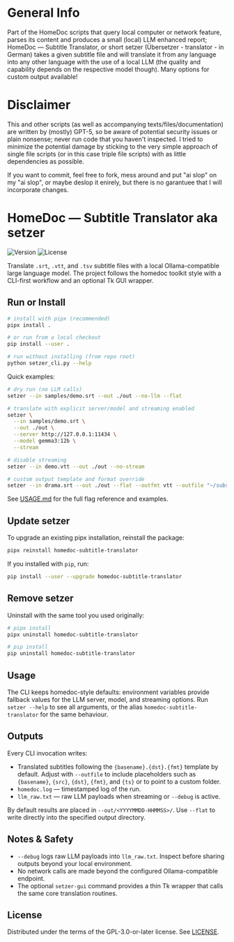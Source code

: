 # General Info

Part of the HomeDoc scripts that query local computer or network feature, parses its content and produces a small (local) LLM enhanced report; HomeDoc — Subtitle Translator, or short setzer (Übersetzer - translator - in German) takes a given subtitle file and will translate it from any language into any other language with the use of a local LLM (the quality and capability depends on the respective model though). Many options for custom output available!

# Disclaimer

This and other scripts (as well as accompanying texts/files/documentation) are written by (mostly) GPT-5, so be aware of potential security issues or plain nonsense; never run code that you haven't inspected. I tried to minimize the potential damage by sticking to the very simple approach of single file scripts (or in this case triple file scripts) with as little dependencies as possible.

If you want to commit, feel free to fork, mess around and put "ai slop" on my "ai slop", or maybe deslop it enirely, but there is no garantuee that I will incorporate changes.

# HomeDoc — Subtitle Translator aka setzer

![Version](https://img.shields.io/badge/version-0.1.2-blue?style=flat-square)
![License](https://img.shields.io/badge/license-GPL--3.0--or--later-brightgreen?style=flat-square)

Translate `.srt`, `.vtt`, and `.tsv` subtitle files with a local Ollama-compatible
large language model. The project follows the homedoc toolkit style with a
CLI-first workflow and an optional Tk GUI wrapper.

## Run or Install

```bash
# install with pipx (recommended)
pipx install .

# or run from a local checkout
pip install --user .

# run without installing (from repo root)
python setzer_cli.py --help
```

Quick examples:

```bash
# dry run (no LLM calls)
setzer --in samples/demo.srt --out ./out --no-llm --flat

# translate with explicit server/model and streaming enabled
setzer \
  --in samples/demo.srt \
  --out ./out \
  --server http://127.0.0.1:11434 \
  --model gemma3:12b \
  --stream

# disable streaming
setzer --in demo.vtt --out ./out --no-stream

# custom output template and format override
setzer --in drama.srt --out ./out --flat --outfmt vtt --outfile "~/subs/{basename}.{dst}.{fmt}"
```

See [USAGE.md](USAGE.md) for the full flag reference and examples.

## Update setzer

To upgrade an existing pipx installation, reinstall the package:

```bash
pipx reinstall homedoc-subtitle-translator
```

If you installed with `pip`, run:

```bash
pip install --user --upgrade homedoc-subtitle-translator
```

## Remove setzer

Uninstall with the same tool you used originally:

```bash
# pipx install
pipx uninstall homedoc-subtitle-translator

# pip install
pip uninstall homedoc-subtitle-translator
```

## Usage

The CLI keeps homedoc-style defaults: environment variables provide fallback
values for the LLM server, model, and streaming options. Run `setzer --help` to
see all arguments, or the alias `homedoc-subtitle-translator` for the same
behaviour.

## Outputs

Every CLI invocation writes:

- Translated subtitles following the `{basename}.{dst}.{fmt}` template by
  default. Adjust with `--outfile` to include placeholders such as
  `{basename}`, `{src}`, `{dst}`, `{fmt}`, and `{ts}` or to point to a custom
  folder.
- `homedoc.log` — timestamped log of the run.
- `llm_raw.txt` — raw LLM payloads when streaming or `--debug` is active.

By default results are placed in `--out/<YYYYMMDD-HHMMSS>/`. Use `--flat` to
write directly into the specified output directory.

## Notes & Safety

- `--debug` logs raw LLM payloads into `llm_raw.txt`. Inspect before sharing
  outputs beyond your local environment.
- No network calls are made beyond the configured Ollama-compatible endpoint.
- The optional `setzer-gui` command provides a thin Tk wrapper that calls the
  same core translation routines.

## License

Distributed under the terms of the GPL-3.0-or-later license. See [LICENSE](LICENSE).
